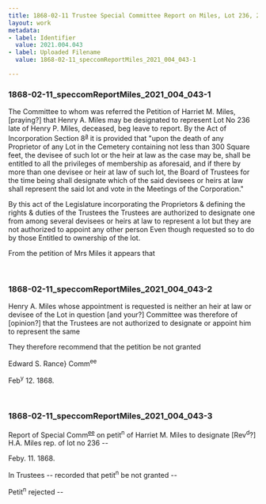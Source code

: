 ```yaml
---
title: 1868-02-11 Trustee Special Committee Report on Miles, Lot 236, 2021.004.043
layout: work
metadata:
- label: Identifier
  value: 2021.004.043
- label: Uploaded Filename
  value: 1868-02-11_speccomReportMiles_2021_004_043-1

---
```

<div class="pages">
<div id="page-1796827">
<h3><a name="page-1796827">1868-02-11_speccomReportMiles_2021_004_043-1</a></h3>
<div class="page-content">
<p>The Committee to whom was referred the<span class='line-break'> </span>Petition of Harriet M. Miles, [praying?] that Henry A.<span class='line-break'> </span>Miles may be designated to represent Lot No 236<span class='line-break'> </span>late of Henry P. Miles, deceased, beg leave to report.<span class='line-break'> </span>By the Act of Incorporation Section 8<sup><u>a</u></sup> it is pro<span class='line-break'></span>vided that "upon the death of any Proprietor of<span class='line-break'> </span>any Lot in the Cemetery containing not less than<span class='line-break'> </span>300 Square feet, the devisee of such lot or the<span class='line-break'> </span>heir at law as the case may be, shall be enti<span class='line-break'></span>tled to all the privileges of membership as afore<span class='line-break'></span>said, and if there by more than one devisee or heir<span class='line-break'> </span>at law of such lot, the Board of Trustees for the time<span class='line-break'> </span>being shall designate which of the said devisees<span class='line-break'> </span>or heirs at law shall represent the said lot and<span class='line-break'> </span>vote in the Meetings of the Corporation."</p>
<p>By this act of the Legislature incorporating the Propri<span class='line-break'></span>etors &amp; defining the rights &amp; duties of the Trustees the Trus<span class='line-break'></span>tees are authorized to designate one from among<span class='line-break'> </span>several devisees or heirs at law to represent a lot<span class='line-break'> </span>but they are not authorized to appoint any other<span class='line-break'> </span>person Even though requested so to do by those Enti<span class='line-break'></span>tled to ownership of the lot.</p>
<p>From the petition of Mrs Miles it appears that</p>
</div>
</div>
<br />
<div id="page-1796828">
<h3><a name="page-1796828">1868-02-11_speccomReportMiles_2021_004_043-2</a></h3>
<div class="page-content">
<p>Henry A. Miles whose appointment is requested<span class='line-break'> </span>is neither an heir at law or devisee of the<span class='line-break'> </span>Lot in question [and your?] Committee was<span class='line-break'> </span>therefore of [opinion?] that the Trustees are<span class='line-break'> </span>not authorized to designate or appoint him<span class='line-break'> </span>to represent the same</p>
<p>They therefore recommend that the petition<span class='line-break'> </span>be not granted</p>
<p>Edward S. Rance} Comm<sup>ee</sup></p>
<p>Feb<sup>y</sup> 12. 1868.<span class='line-break'> </span></p>
</div>
</div>
<br />
<div id="page-1796829">
<h3><a name="page-1796829">1868-02-11_speccomReportMiles_2021_004_043-3</a></h3>
<div class="page-content">
<p>Report of Special Comm<sup><u>ee</u></sup><span class='line-break'> </span>on petit<sup>n</sup> of Harriet M. Miles<span class='line-break'> </span>to designate [Rev<sup>d</sup>?] H.A. Miles<span class='line-break'> </span>rep. of lot no 236 --</p>
<p>Feby. 11. 1868.</p>
<p>In Trustees -- recorded that<span class='line-break'> </span>petit<sup>n</sup> be not granted --</p>
<p>Petit<sup>n</sup> rejected --</p>
</div>
</div>
<br />
</div>
